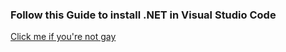 ### Follow this Guide to install .NET in Visual Studio Code

[Click me if you're not gay](https://code.visualstudio.com/docs/languages/dotnet)

